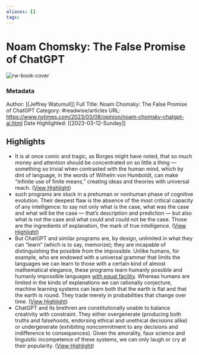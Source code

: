 ```yaml
---
aliases: []
tags:
---
```

# Noam Chomsky: The False Promise of ChatGPT

![rw-book-cover](https://static01.nyt.com/images/2023/03/08/opinion/08Chomsky-Promo/08Chomsky-Promo-facebookJumbo.png)
### Metadata
Author: [[Jeffrey Watumull]]
Full Title: Noam Chomsky: The False Promise of ChatGPT
Category: #readwise/articles
URL: https://www.nytimes.com/2023/03/08/opinion/noam-chomsky-chatgpt-ai.html
Date Highlighted: [[2023-03-12-Sunday]]

## Highlights
- It is at once comic and tragic, as Borges might have noted, that so much money and attention should be concentrated on so little a thing — something so trivial when contrasted with the human mind, which by dint of language, in the words of Wilhelm von Humboldt, can make “infinite use of finite means,” creating ideas and theories with universal reach. ([View Highlight](https://read.readwise.io/read/01gvb7z0fsw0xedb8t9ch81yfy))
- such programs are stuck in a prehuman or nonhuman phase of cognitive evolution. Their deepest flaw is the absence of the most critical capacity of any intelligence: to say not only what is the case, what was the case and what will be the case — that’s description and prediction — but also what is not the case and what could and could not be the case. Those are the ingredients of explanation, the mark of true intelligence. ([View Highlight](https://read.readwise.io/read/01gvb8b3d4dgxtbck4sdjnstg5))
- But ChatGPT and similar programs are, by design, unlimited in what they can “learn” (which is to say, memorize); they are incapable of distinguishing the possible from the impossible. Unlike humans, for example, who are endowed with a universal grammar that limits the languages we can learn to those with a certain kind of almost mathematical elegance, these programs learn humanly possible and humanly impossible languages [with equal facility](https://www.semanticscholar.org/paper/Priorless-Recurrent-Networks-Learn-Curiously-Mitchell-Bowers/6d0cc01e4bdf18b86bb74d1c6d9a41b5a4890c58). Whereas humans are limited in the kinds of explanations we can rationally conjecture, machine learning systems can learn both that the earth is flat and that the earth is round. They trade merely in probabilities that change over time. ([View Highlight](https://read.readwise.io/read/01gvb89jnbm99sfmk0kkwxyhjx))
- ChatGPT and its brethren are constitutionally unable to balance creativity with constraint. They either overgenerate (producing both truths and falsehoods, endorsing ethical and unethical decisions alike) or undergenerate (exhibiting noncommitment to any decisions and indifference to consequences). Given the amorality, faux science and linguistic incompetence of these systems, we can only laugh or cry at their popularity. ([View Highlight](https://read.readwise.io/read/01gvb91at7wb62at9hn5jykmhq))

